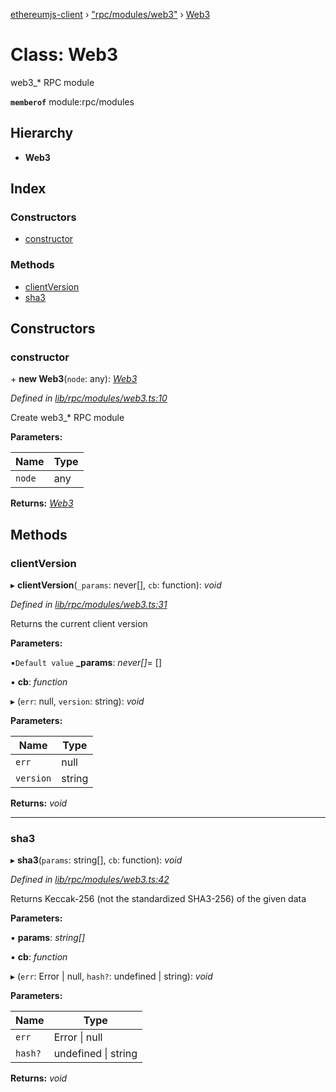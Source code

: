 [ethereumjs-client](../README.md) › ["rpc/modules/web3"](../modules/_rpc_modules_web3_.md) › [Web3](_rpc_modules_web3_.web3.md)

# Class: Web3

web3_* RPC module

**`memberof`** module:rpc/modules

## Hierarchy

* **Web3**

## Index

### Constructors

* [constructor](_rpc_modules_web3_.web3.md#constructor)

### Methods

* [clientVersion](_rpc_modules_web3_.web3.md#clientversion)
* [sha3](_rpc_modules_web3_.web3.md#sha3)

## Constructors

###  constructor

\+ **new Web3**(`node`: any): *[Web3](_rpc_modules_web3_.web3.md)*

*Defined in [lib/rpc/modules/web3.ts:10](https://github.com/ethereumjs/ethereumjs-client/blob/master/lib/rpc/modules/web3.ts#L10)*

Create web3_* RPC module

**Parameters:**

Name | Type |
------ | ------ |
`node` | any |

**Returns:** *[Web3](_rpc_modules_web3_.web3.md)*

## Methods

###  clientVersion

▸ **clientVersion**(`_params`: never[], `cb`: function): *void*

*Defined in [lib/rpc/modules/web3.ts:31](https://github.com/ethereumjs/ethereumjs-client/blob/master/lib/rpc/modules/web3.ts#L31)*

Returns the current client version

**Parameters:**

▪`Default value`  **_params**: *never[]*= []

▪ **cb**: *function*

▸ (`err`: null, `version`: string): *void*

**Parameters:**

Name | Type |
------ | ------ |
`err` | null |
`version` | string |

**Returns:** *void*

___

###  sha3

▸ **sha3**(`params`: string[], `cb`: function): *void*

*Defined in [lib/rpc/modules/web3.ts:42](https://github.com/ethereumjs/ethereumjs-client/blob/master/lib/rpc/modules/web3.ts#L42)*

Returns Keccak-256 (not the standardized SHA3-256) of the given data

**Parameters:**

▪ **params**: *string[]*

▪ **cb**: *function*

▸ (`err`: Error | null, `hash?`: undefined | string): *void*

**Parameters:**

Name | Type |
------ | ------ |
`err` | Error &#124; null |
`hash?` | undefined &#124; string |

**Returns:** *void*
